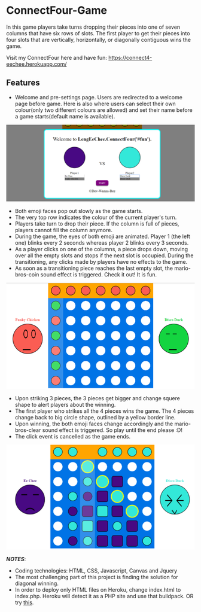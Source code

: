 # ConnectFour-Game
In this game players take turns dropping their pieces into one of seven columns that have six rows of slots. The first player to get their pieces into four slots that are vertically, horizontally, or diagonally contiguous wins the game.

Visit my ConnectFour here and have fun: https://connect4-eechee.herokuapp.com/

## Features
* Welcome and pre-settings page. Users are redirected to a welcome page before game. Here is also where users can select their own colour(only two different colours are allowed) and set their name before a game starts(default name is available).

<img src="connect4-PreGame.png">

* Both emoji faces pop out slowly as the game starts.
* The very top row indicates the colour of the current player's turn. 
* Players take turn to drop their piece. If the column is full of pieces, players cannot fill the column anymore.    
* During the game, the eyes of both emoji are animated. Player 1 (the left one) blinks every 2 seconds whereas player 2 blinks every 3 seconds.  
* As a player clicks on one of the columns, a piece drops down, moving over all the empty slots and stops if the next slot is occupied. During the transitioning, any clicks made by players have no effects to the game.
* As soon as a transitioning piece reaches the last empty slot, the mario-bros-coin sound effect is triggered. Check it out! It is fun.

<img src="connect4.png">

* Upon striking 3 pieces, the 3 pieces get bigger and change squere shape to alert players about the winning.
* The first player who strikes all the 4 pieces wins the game. The 4 pieces change back to big circle shape, outlined by a yellow border line.  
* Upon winning, the both emoji faces change accordingly and the mario-bros-clear sound effect is triggered. So play until the end please :D! 
* The click event is cancelled as the game ends.

<img src="connect4-UponWinning.png">

**_NOTES_**:
* Coding technologies: HTML, CSS, Javascript, Canvas and Jquery
* The most challenging part of this project is finding the solution for diagonal winning.
* In order to deploy only HTML files on Heroku, change index.html to index.php. Heroku will detect it as a PHP site and use that buildpack. OR try [this](https://stackoverflow.com/questions/17343354/deploy-html-only-app-to-heroku).
